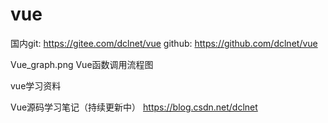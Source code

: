# vue
国内git:
https://gitee.com/dclnet/vue
github:
https://github.com/dclnet/vue

Vue_graph.png Vue函数调用流程图

vue学习资料

Vue源码学习笔记（持续更新中）
https://blog.csdn.net/dclnet